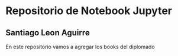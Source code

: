 # Repositorio de Notebook Jupyter

## Santiago Leon Aguirre

En este repositorio vamos a agregar los books del diplomado 
